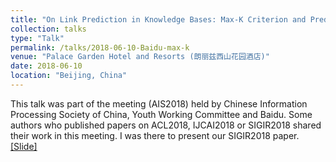 ```yaml
---
title: "On Link Prediction in Knowledge Bases: Max-K Criterion and Prediction Protocols"
collection: talks
type: "Talk"
permalink: /talks/2018-06-10-Baidu-max-k
venue: "Palace Garden Hotel and Resorts (朗丽兹西山花园酒店)"
date: 2018-06-10
location: "Beijing, China"
---
```


This talk was part of the meeting (AIS2018) held by Chinese Information Processing Society of China, Youth Working Committee and Baidu. Some authors who published papers on ACL2018, IJCAI2018 or SIGIR2018 shared their work in this meeting. I was there to present our SIGIR2018 paper. [[Slide]](http://jiajie-mei.github.io/files/2018-06-10-max-k-baidu.pptx)
